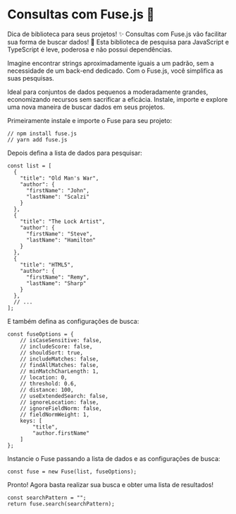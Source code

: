 # Consultas com Fuse.js 🔎

Dica de biblioteca para seus projetos! ✨ Consultas com Fuse.js vão facilitar sua forma de buscar dados! 🚀 Esta biblioteca de pesquisa para JavaScript e TypeScript é leve, poderosa e não possui dependências. 

Imagine encontrar strings aproximadamente iguais a um padrão, sem a necessidade de um back-end dedicado. Com o Fuse.js, você simplifica as suas pesquisas. 

Ideal para conjuntos de dados pequenos a moderadamente grandes, economizando recursos sem sacrificar a eficácia. Instale, importe e explore uma nova maneira de buscar dados em seus projetos.

Primeiramente instale e importe o Fuse para seu projeto:

```
// npm install fuse.js
// yarn add fuse.js
```

Depois defina a lista de dados para pesquisar:

```
const list = [
  {
    "title": "Old Man's War",
    "author": {
      "firstName": "John",
      "lastName": "Scalzi"
    }
  },
  {
    "title": "The Lock Artist",
    "author": {
      "firstName": "Steve",
      "lastName": "Hamilton"
    }
  },
  {
    "title": "HTML5",
    "author": {
      "firstName": "Remy",
      "lastName": "Sharp"
    }
  },
  // ...
];
```

E também defina as configurações de busca:

```
const fuseOptions = {
	// isCaseSensitive: false,
	// includeScore: false,
	// shouldSort: true,
	// includeMatches: false,
	// findAllMatches: false,
	// minMatchCharLength: 1,
	// location: 0,
	// threshold: 0.6,
	// distance: 100,
	// useExtendedSearch: false,
	// ignoreLocation: false,
	// ignoreFieldNorm: false,
	// fieldNormWeight: 1,
	keys: [
		"title",
		"author.firstName"
	]
};
```

Instancie o Fuse passando a lista de dados e as configurações de busca:

```
const fuse = new Fuse(list, fuseOptions);
```

Pronto! Agora basta realizar sua busca e obter uma lista de resultados!

```
const searchPattern = "";
return fuse.search(searchPattern);
```